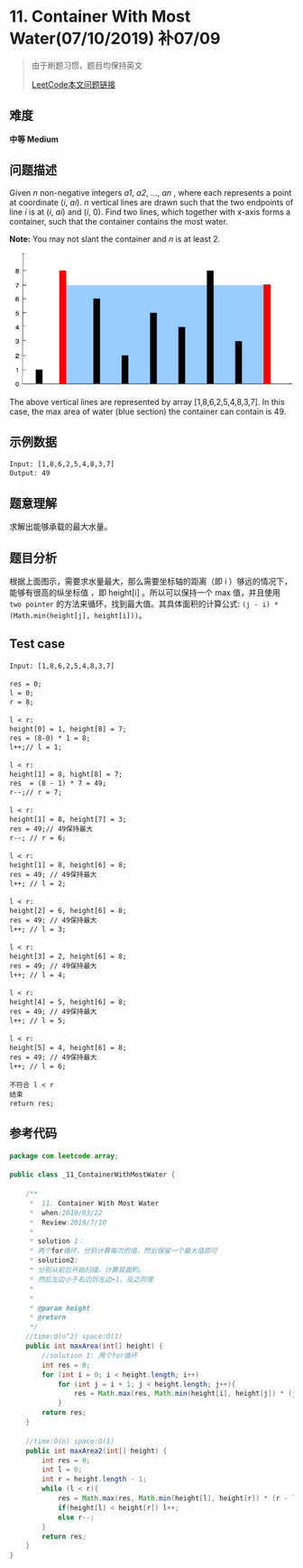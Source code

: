 # 11. Container With Most Water(07/10/2019) 补07/09

> 由于刷题习惯，题目均保持英文
>
> [LeetCode本文问题链接](https://leetcode.com/problems/container-with-most-water/)

## 难度

**中等 Medium**

## 问题描述

Given *n* non-negative integers *a1*, *a2*, ..., *an* , where each represents a point at coordinate (*i*, *ai*). *n* vertical lines are drawn such that the two endpoints of line *i* is at (*i*, *ai*) and (*i*, 0). Find two lines, which together with x-axis forms a container, such that the container contains the most water. </br>

**Note:** You may not slant the container and *n* is at least 2.

![img](assets/question_11.jpg)

The above vertical lines are represented by array [1,8,6,2,5,4,8,3,7]. In this case, the max area of water (blue section) the container can contain is 49.

## 示例数据

```
Input: [1,8,6,2,5,4,8,3,7]
Output: 49
```

## 题意理解

求解出能够承载的最大水量。

## 题目分析

根据上面图示，需要求水量最大，那么需要坐标轴的距离（即 i ）够远的情况下，能够有很高的纵坐标值 ，即 height[i] 。所以可以保持一个 max 值，并且使用 `two pointer` 的方法来循环，找到最大值。其具体面积的计算公式: `(j - i) * (Math.min(height[j], height[i]))`。

## Test case

```
Input: [1,8,6,2,5,4,8,3,7]

res = 0;
l = 0;
r = 8;

l < r:
height[0] = 1, height[8] = 7;
res = (8-0) * 1 = 8;
l++;// l = 1;

l < r:
height[1] = 8, hight[8] = 7;
res  = (8 - 1) * 7 = 49;
r--;// r = 7;

l < r:
height[1] = 8, height[7] = 3;
res = 49;// 49保持最大
r--; // r = 6;

l < r:
height[1] = 8, height[6] = 8;
res = 49; // 49保持最大
l++; // l = 2;

l < r:
height[2] = 6, height[6] = 8;
res = 49; // 49保持最大
l++; // l = 3;

l < r:
height[3] = 2, height[6] = 8;
res = 49; // 49保持最大
l++; // l = 4;

l < r: 
height[4] = 5, height[6] = 8;
res = 49; // 49保持最大
l++; // l = 5;

l < r:
height[5] = 4, height[6] = 8;
res = 49; // 49保持最大
l++; // l = 6;

不符合 l < r 
结束
return res;
```

## 参考代码

```java
package com.leetcode.array;

public class _11_ContainerWithMostWater {

    /**
     *  11. Container With Most Water
     *  when:2019/03/22
     *  Review:2019/7/10
     *
     * solution 1：
     * 两个for循环，分别计算每次的值，然后保留一个最大值即可
     * solution2:
     * 分别从前后开始扫描，计算其面积。
     * 然后左边小于右边则左边+1，反之同理
     *
     *
     * @param height
     * @return
     */
    //time:O(n^2) space:O(1)
    public int maxArea(int[] height) {
        //solution 1: 两个for循环
        int res = 0;
        for (int i = 0; i < height.length; i++)
            for (int j = i + 1; j < height.length; j++){
                res = Math.max(res, Math.min(height[i], height[j]) * (j - i));
            }
        return res;
    }

    //time:O(n) space:O(1)
    public int maxArea2(int[] height) {
        int res = 0;
        int l = 0;
        int r = height.length - 1;
        while (l < r){
            res = Math.max(res, Math.min(height[l], height[r]) * (r - l));
            if(height[l] < height[r]) l++;
            else r--;
        }
        return res;
    }
}
```



